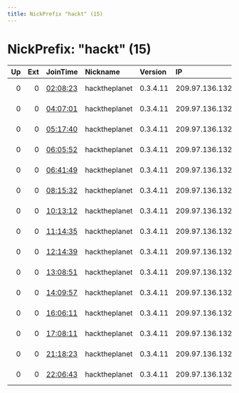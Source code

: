 ```yaml
---
title: NickPrefix "hackt" (15)
---
```


# NickPrefix: "hackt" (15)

|   Up |   Ext | JoinTime                                                                                            | Nickname      | Version   | IP             | AS                | CC   |   ORp |   Dirp | OS    | Contact   |   eFamMembers |
|-----:|------:|:----------------------------------------------------------------------------------------------------|:--------------|:----------|:---------------|:------------------|:-----|------:|-------:|:------|:----------|--------------:|
|    0 |     0 | [02:08:23](https://metrics.torproject.org/rs.html#details/911E2357ACC747C6F1AC1DCA8D8B340C7468C8DD) | hacktheplanet | 0.3.4.11  | 209.97.136.132 | DigitalOcean, LLC | gb   |  9001 |      0 | Linux | None      |             1 |
|    0 |     0 | [04:07:01](https://metrics.torproject.org/rs.html#details/3B2E3A7CEF2AC49182C395B7C08C27756268D0BD) | hacktheplanet | 0.3.4.11  | 209.97.136.132 | DigitalOcean, LLC | gb   |  9001 |      0 | Linux | None      |             1 |
|    0 |     0 | [05:17:40](https://metrics.torproject.org/rs.html#details/8306032F8B548FCE6DBEFEA32892294B333ABC3D) | hacktheplanet | 0.3.4.11  | 209.97.136.132 | DigitalOcean, LLC | gb   |  9001 |      0 | Linux | None      |             1 |
|    0 |     0 | [06:05:52](https://metrics.torproject.org/rs.html#details/978202C2B1B2246FFFC7A68929A2D2B6360F997F) | hacktheplanet | 0.3.4.11  | 209.97.136.132 | DigitalOcean, LLC | gb   |  9001 |      0 | Linux | None      |             1 |
|    0 |     0 | [06:41:49](https://metrics.torproject.org/rs.html#details/57779E0B6EB7261CBD7FFB8D1855684DF703BB8B) | hacktheplanet | 0.3.4.11  | 209.97.136.132 | DigitalOcean, LLC | gb   |  9001 |      0 | Linux | None      |             1 |
|    0 |     0 | [08:15:32](https://metrics.torproject.org/rs.html#details/9B75469F2D295A181643EB27AE4D7872C6EC09E7) | hacktheplanet | 0.3.4.11  | 209.97.136.132 | DigitalOcean, LLC | gb   |  9001 |      0 | Linux | None      |             1 |
|    0 |     0 | [10:13:12](https://metrics.torproject.org/rs.html#details/F115BDF1539DE14F3C4E5BE32BA18437DC721882) | hacktheplanet | 0.3.4.11  | 209.97.136.132 | DigitalOcean, LLC | gb   |  9001 |      0 | Linux | None      |             1 |
|    0 |     0 | [11:14:35](https://metrics.torproject.org/rs.html#details/2CDEA3B47E837D5A773FEA4479E13D9F2A0AC7C6) | hacktheplanet | 0.3.4.11  | 209.97.136.132 | DigitalOcean, LLC | gb   |  9001 |      0 | Linux | None      |             1 |
|    0 |     0 | [12:14:39](https://metrics.torproject.org/rs.html#details/C14879ED7088A539AE9B8038134C733764D69305) | hacktheplanet | 0.3.4.11  | 209.97.136.132 | DigitalOcean, LLC | gb   |  9001 |      0 | Linux | None      |             1 |
|    0 |     0 | [13:08:51](https://metrics.torproject.org/rs.html#details/57FB8751E42954FFE874969E6275C772C4ED2538) | hacktheplanet | 0.3.4.11  | 209.97.136.132 | DigitalOcean, LLC | gb   |  9001 |      0 | Linux | None      |             1 |
|    0 |     0 | [14:09:57](https://metrics.torproject.org/rs.html#details/66CA6D57F57F11744FC15D3CCD5329ECC384EDF7) | hacktheplanet | 0.3.4.11  | 209.97.136.132 | DigitalOcean, LLC | gb   |  9001 |      0 | Linux | None      |             1 |
|    0 |     0 | [16:06:11](https://metrics.torproject.org/rs.html#details/212ADF6ACBBE90B3BDC910AB59EF21C25D13A79D) | hacktheplanet | 0.3.4.11  | 209.97.136.132 | DigitalOcean, LLC | gb   |  9001 |      0 | Linux | None      |             1 |
|    0 |     0 | [17:08:11](https://metrics.torproject.org/rs.html#details/F8DCADC4DC53B1E3CBF608ACBC7D46629163A38B) | hacktheplanet | 0.3.4.11  | 209.97.136.132 | DigitalOcean, LLC | gb   |  9001 |      0 | Linux | None      |             1 |
|    0 |     0 | [21:18:23](https://metrics.torproject.org/rs.html#details/856DDF4E080AFCD938EE58820DE19B97A298063A) | hacktheplanet | 0.3.4.11  | 209.97.136.132 | DigitalOcean, LLC | gb   |  9001 |      0 | Linux | None      |             1 |
|    0 |     0 | [22:06:43](https://metrics.torproject.org/rs.html#details/460F4122A0D1BA80B7DFF1E01B26D283184DC035) | hacktheplanet | 0.3.4.11  | 209.97.136.132 | DigitalOcean, LLC | gb   |  9001 |      0 | Linux | None      |             1 |
